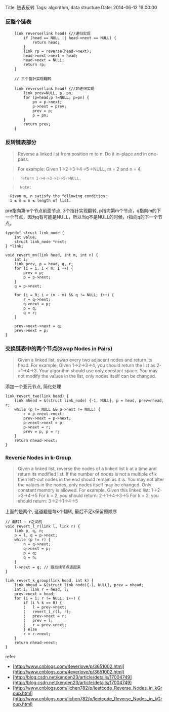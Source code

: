 Title: 链表反转
Tags: algorithm, data structure
Date: 2014-06-12 19:00:00

### 反整个链表

        link reverse(link head) {//递归实现
            if (head == NULL || head->next == NULL) {
                return head;
            }
            link rp = reverse(head->next);
            head->next->next = head;
            head->next = NULL;
            return rp;
        } 

        // 三个指针实现翻转

        link reverse(link head) {//非递归实现
            link prev=NULL, p, pn;
            for (p=head;p !=NULL; p=pn) {
                pn = p->next;
                p->next = prev;
                prev = p;
                p = pn;
            }
            return prev;
        }

### 反转链表部分
>Reverse a linked list from position m to n. Do it in-place and in one-pass.

>For example:
Given 1->2->3->4->5->NULL, m = 2 and n = 4,

>      return 1->4->3->2->5->NULL.

>      Note:
      Given m, n satisfy the following condition:
      1 ≤ m ≤ n ≤ length of list.


pre指向第m个节点前面节点, 3个指针实现翻转, p指向第m个节点，q指向m的下一个节点，因为q有可能是NULL，所以当q不是NULL的时候，r指向q的下一个节点。

    typedef struct link_node {
        int value;
        struct link_node *next;
    } *link;

    void revert_mn(link head, int m, int n) {
        int i;
        link prev, p = head, q, r;
        for (i = 1; i < m; i ++) {
            prev = p;
            p = p->next;
        }
        q = p->next;

        for (i = 0; i < (n - m) && q != NULL; i++) {
            r = q->next;
            q->next = p;
            p = q;
            q = r;
        }

        prev->next->next = q;
        prev->next = p;
    }

### 交换链表中的两个节点(Swap Nodes in Pairs)
>Given a linked list, swap every two adjacent nodes and return its head.
For example,
    Given 1->2->3->4, you should return the list as 2->1->4->3.
    Your algorithm should use only constant space. You may not modify the values in the list, only nodes itself can be changed.

添加一个亚元节点, 简化处理 

    link revert_two(link head) {
        link nhead = &(struct link_node) {-1, NULL}, p = head, prev=nhead, r;
        while (p != NULL && p->next != NULL) {
            r = p->next->next;
            prev->next = p->next;
            p->next->next = p;
            p->next = r;
            prev = p, p = r;
        }
        return nhead->next;
    }

### Reverse Nodes in k-Group 
>Given a linked list, reverse the nodes of a linked list k at a time and return its modified list.
If the number of nodes is not a multiple of k then left-out nodes in the end should remain as it is.
You may not alter the values in the nodes, only nodes itself may be changed.
Only constant memory is allowed.
For example,
    Given this linked list: 1->2->3->4->5
    For k = 2, you should return: 2->1->4->3->5
    For k = 3, you should return: 3->2->1->4->5

上面的是两个, 这道题是每k个翻转, 最后不足k保留原顺序

    // 翻转l ~ r之间的
    void revert_l_r(link l, link r) {
        link p, q, n;
        p = l, q = p->next;
        while (p != r) {
            n = q->next;
            q->next = p;
            p = q;
            q = n;
        }
        l->next = q; // 跟后续节点连起来
    }

    link revert_k_group(link head, int k) {
        link nhead = &(struct link_node){-1, NULL}, prev = nhead;
        int i; link r = head, l;
        prev->next = head;
        for (i = 1; r != NULL; i++) {
            if (i % k == 0) {
            ¦   l = prev->next;
            ¦   revert_l_r(l, r);
            ¦   prev->next = r;
            ¦   prev = l;
            ¦   r = prev->next;
            } else
            r = r->next;
        }
        return nhead->next;
    }

refer:

- [http://www.cnblogs.com/4everlove/p/3651002.html](http://www.cnblogs.com/4everlove/p/3651002.html)
- [http://blog.csdn.net/kenden23/article/details/17004749](http://blog.csdn.net/kenden23/article/details/17004749)
- [http://www.cnblogs.com/lichen782/p/leetcode_Reverse_Nodes_in_kGroup.html](http://www.cnblogs.com/lichen782/p/leetcode_Reverse_Nodes_in_kGroup.html)
